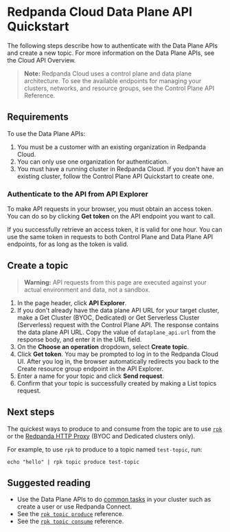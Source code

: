 # Redpanda Cloud Data Plane API Quickstart

The following steps describe how to authenticate with the Data Plane APIs and create a new topic. For more information on the Data Plane APIs, see the Cloud API Overview.

> **Note:** Redpanda Cloud uses a control plane and data plane architecture. To see the available endpoints for managing your clusters, networks, and resource groups, see the Control Plane API Reference.

## Requirements

To use the Data Plane APIs:

1. You must be a customer with an existing organization in Redpanda Cloud.
2. You can only use one organization for authentication.
3. You must have a running cluster in Redpanda Cloud. If you don't have an existing cluster, follow the Control Plane API Quickstart to create one. 

### Authenticate to the API from API Explorer

To make API requests in your browser, you must obtain an access token. You can do so by clicking **Get token** on the API endpoint you want to call.

If you successfully retrieve an access token, it is valid for one hour. You can use the same token in requests to both Control Plane and Data Plane API endpoints, for as long as the token is valid.

## Create a topic

> **Warning:** API requests from this page are executed against your actual environment and data, not a sandbox.

1. In the page header, click **API Explorer**.
1. If you don't already have the data plane API URL for your target cluster, make a Get Cluster (BYOC, Dedicated) or Get Serverless Cluster (Serverless) request with the Control Plane API. The response contains the data plane API URL. Copy the value of `dataplane_api.url` from the response body, and enter it in the URL field.
1. On the **Choose an operation** dropdown, select **Create topic**.
1. Click **Get token**. You may be prompted to log in to the Redpanda Cloud UI. After you log in, the browser automatically redirects you back to the Create resource group endpoint in the API Explorer.
1. Enter a name for your topic and click **Send request**.
1. Confirm that your topic is successfully created by making a List topics request.

## Next steps

The quickest ways to produce to and consume from the topic are to use [`rpk`](https://docs.redpanda.com/redpanda-cloud/manage/rpk/rpk-install/) or the [Redpanda HTTP Proxy](https://docs.redpanda.com/api/doc/http-proxy) (BYOC and Dedicated clusters only).

For example, to use `rpk` to produce to a topic named `test-topic`, run:

```
echo "hello" | rpk topic produce test-topic
```

## Suggested reading

- Use the Data Plane APIs to do [common tasks](https://docs.redpanda.com/redpanda-cloud/manage/api/cloud-dataplane-api) in your cluster such as create a user or use Redpanda Connect.
- See the [`rpk topic produce`](https://docs.redpanda.com/redpanda-cloud/reference/rpk/rpk-topic/rpk-topic-produce/) reference.
- See the [`rpk topic consume`](https://docs.redpanda.com/redpanda-cloud/reference/rpk/rpk-topic/rpk-topic-consume/) reference.

